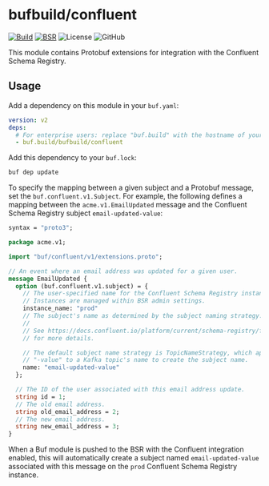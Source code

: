 # bufbuild/confluent

[![Build](https://github.com/bufbuild/confluent-proto/actions/workflows/ci.yaml/badge.svg?branch=main)](https://github.com/bufbuild/confluent-proto/actions/workflows/ci.yaml)
[![BSR](https://img.shields.io/badge/BSR-Module-0C65EC)](https://buf.build/bufbuild/confluent)
![License](https://img.shields.io/github/license/bufbuild/confluent-proto)
![GitHub](https://img.shields.io/github/license/bufbuild/confluent-proto)

This module contains Protobuf extensions for integration with the Confluent Schema Registry.

## Usage

Add a dependency on this module in your `buf.yaml`:

```yaml
version: v2
deps:
  # For enterprise users: replace "buf.build" with the hostname of your instance.
  - buf.build/bufbuild/confluent
```

Add this dependency to your `buf.lock`:

```bash
buf dep update
```

To specify the mapping between a given subject and a Protobuf message, set the
`buf.confluent.v1.Subject`. For example, the following defines a mapping between the
`acme.v1.EmailUpdated` message and the Confluent Schema Registry subject `email-updated-value`:

```proto
syntax = "proto3";

package acme.v1;

import "buf/confluent/v1/extensions.proto";

// An event where an email address was updated for a given user.
message EmailUpdated {
  option (buf.confluent.v1.subject) = {
    // The user-specified name for the Confluent Schema Registry instance within the BSR.
    // Instances are managed within BSR admin settings.
    instance_name: "prod"
    // The subject's name as determined by the subject naming strategy.
    //
    // See https://docs.confluent.io/platform/current/schema-registry/fundamentals/serdes-develop/index.html#subject-name-strategy
    // for more details.

    // The default subject name strategy is TopicNameStrategy, which appends either "-key" or
    // "-value" to a Kafka topic's name to create the subject name.
    name: "email-updated-value"
  };

  // The ID of the user associated with this email address update.
  string id = 1;
  // The old email address.
  string old_email_address = 2;
  // The new email address.
  string new_email_address = 3;
}
```

When a Buf module is pushed to the BSR with the Confluent integration enabled, this will
automatically create a subject named `email-updated-value` associated with this message on the
`prod` Confluent Schema Registry instance.
